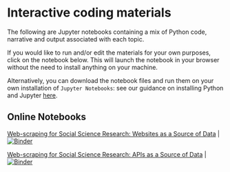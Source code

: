 # Interactive coding materials

The following are Jupyter notebooks containing a mix of Python code, narrative and output associated with each topic.

If you would like to run and/or edit the materials for your own purposes, click on the notebook below. This will launch the notebook in your browser without the need to install anything on your machine.

Alternatively, you can download the notebook files and run them on your own installation of `Jupyter Notebooks`: see our guidance on installing Python and Jupyter [here](LINK).

## Online Notebooks

<a href="BINDER LINK" target=_blank>Web-scraping for Social Science Research: Websites as a Source of Data</a> | [![Binder](http://mybinder.org/badge_logo.svg)](http://mybinder.org/v2/gh/binder-examples/requirements/master)<br>

<a href="BINDER LINK" target=_blank>Web-scraping for Social Science Research: APIs as a Source of Data</a> | [![Binder](http://mybinder.org/badge_logo.svg)](http://mybinder.org/v2/gh/binder-examples/requirements/master)
